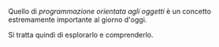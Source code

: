 Quello di _programmazione orientata agli oggetti_ è un concetto estremamente importante al giorno d'oggi.

Si tratta quindi di esplorarlo e comprenderlo.
